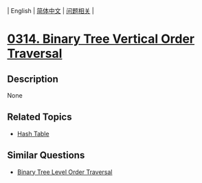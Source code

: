 
| English | [简体中文](README.md) | [问题相关](QUESTION.md) |
# [0314. Binary Tree Vertical Order Traversal](https://leetcode-cn.com/problems/binary-tree-vertical-order-traversal/)
## Description
None
## Related Topics
- [Hash Table](https://leetcode-cn.com/tag/hash-table)
## Similar Questions
- [Binary Tree Level Order Traversal](../0102/README_EN.md)

